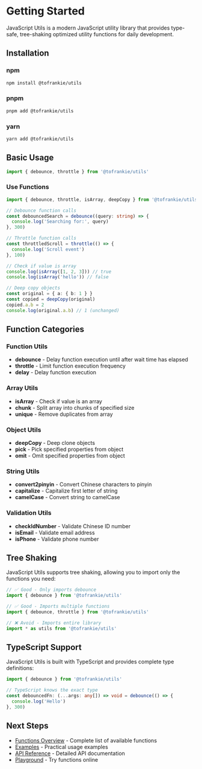 # Getting Started

JavaScript Utils is a modern JavaScript utility library that provides type-safe, tree-shaking optimized utility functions for daily development.

## Installation

### npm

```bash
npm install @tofrankie/utils
```

### pnpm

```bash
pnpm add @tofrankie/utils
```

### yarn

```bash
yarn add @tofrankie/utils
```

## Basic Usage

```typescript
import { debounce, throttle } from '@tofrankie/utils'
```

### Use Functions

```typescript
import { debounce, throttle, isArray, deepCopy } from '@tofrankie/utils'

// Debounce function calls
const debouncedSearch = debounce((query: string) => {
  console.log('Searching for:', query)
}, 300)

// Throttle function calls
const throttledScroll = throttle(() => {
  console.log('Scroll event')
}, 100)

// Check if value is array
console.log(isArray([1, 2, 3])) // true
console.log(isArray('hello')) // false

// Deep copy objects
const original = { a: { b: 1 } }
const copied = deepCopy(original)
copied.a.b = 2
console.log(original.a.b) // 1 (unchanged)
```

## Function Categories

### Function Utils

- **debounce** - Delay function execution until after wait time has elapsed
- **throttle** - Limit function execution frequency
- **delay** - Delay function execution

### Array Utils

- **isArray** - Check if value is an array
- **chunk** - Split array into chunks of specified size
- **unique** - Remove duplicates from array

### Object Utils

- **deepCopy** - Deep clone objects
- **pick** - Pick specified properties from object
- **omit** - Omit specified properties from object

### String Utils

- **convert2pinyin** - Convert Chinese characters to pinyin
- **capitalize** - Capitalize first letter of string
- **camelCase** - Convert string to camelCase

### Validation Utils

- **checkIdNumber** - Validate Chinese ID number
- **isEmail** - Validate email address
- **isPhone** - Validate phone number

## Tree Shaking

JavaScript Utils supports tree shaking, allowing you to import only the functions you need:

```typescript
// ✅ Good - Only imports debounce
import { debounce } from '@tofrankie/utils'

// ✅ Good - Imports multiple functions
import { debounce, throttle } from '@tofrankie/utils'

// ❌ Avoid - Imports entire library
import * as utils from '@tofrankie/utils'
```

## TypeScript Support

JavaScript Utils is built with TypeScript and provides complete type definitions:

```typescript
import { debounce } from '@tofrankie/utils'

// TypeScript knows the exact type
const debouncedFn: (...args: any[]) => void = debounce(() => {
  console.log('Hello')
}, 300)
```

## Next Steps

- [Functions Overview](/en/guide/functions) - Complete list of available functions
- [Examples](/en/guide/examples) - Practical usage examples
- [API Reference](/en/api/) - Detailed API documentation
- [Playground](/en/playground/) - Try functions online
